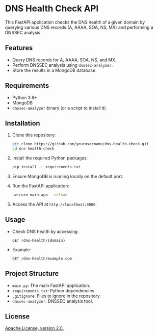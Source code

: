 # DNS Health Check API

This FastAPI application checks the DNS health of a given domain by querying various DNS records (A, AAAA, SOA, NS, MX) and performing a DNSSEC analysis.

## Features
- Query DNS records for A, AAAA, SOA, NS, and MX.
- Perform DNSSEC analysis using `dnssec-analyzer`.
- Store the results in a MongoDB database.

## Requirements
- Python 3.8+
- MongoDB
- `dnssec-analyzer` binary (or a script to install it)

## Installation

1. Clone this repository:
    ```sh
    git clone https://github.com/yourusername/dns-health-check.git
    cd dns-health-check
    ```

2. Install the required Python packages:
    ```sh
    pip install -r requirements.txt
    ```

3. Ensure MongoDB is running locally on the default port.

4. Run the FastAPI application:
    ```sh
    uvicorn main:app --reload
    ```

5. Access the API at `http://localhost:8000`.

## Usage

- Check DNS health by accessing:
    ```
    GET /dns-health/{domain}
    ```

- Example:
    ```
    GET /dns-health/example.com
    ```

## Project Structure

- `main.py`: The main FastAPI application.
- `requirements.txt`: Python dependencies.
- `.gitignore`: Files to ignore in the repository.
- `dnssec-analyzer`: DNSSEC analysis tool.

## License
[Apache License, version 2.0.](LICENSE)
